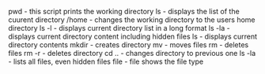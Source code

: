 pwd - this script prints the working directory
ls - displays the list of the cuurent directory
/home - changes the working directory to the users home directory
ls -l - displays current directory list in a long format
ls -la - displays current directory content including hidden files
ls - displays current directory contents
mkdir - creates directory
mv - moves files
rm - deletes files
rm -r - deletes directory
cd .. - changes directory to previous one
ls -la - lists all files, even hidden files
file - file shows the file type
